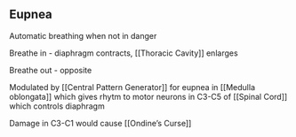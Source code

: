 ## Eupnea
Automatic breathing when not in danger

Breathe in - diaphragm contracts, [[Thoracic Cavity]] enlarges

Breathe out - opposite

Modulated by [[Central Pattern Generator]] for eupnea in [[Medulla oblongata]] which gives rhytm to motor neurons in C3-C5 of [[Spinal Cord]] which controls diaphragm

Damage in C3-C1 would cause [[Ondine’s Curse]]
